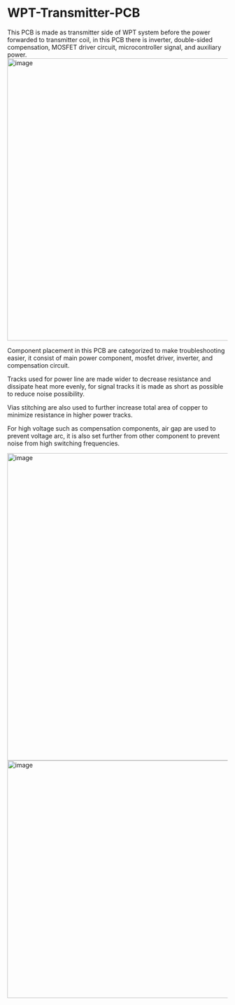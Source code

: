 # WPT-Transmitter-PCB
This PCB is made as transmitter side of WPT system before the power forwarded to transmitter coil, in this PCB there is inverter, double-sided compensation, MOSFET driver circuit, microcontroller signal, and auxiliary power.
<img width="759" height="645" alt="image" src="https://github.com/user-attachments/assets/efd34be8-7eb6-4e0b-bc08-2d85de32df8a" />

Component placement in this PCB are categorized to make troubleshooting easier, it consist of main power component, mosfet driver, inverter, and compensation circuit.

Tracks used for power line are made wider to decrease resistance and dissipate heat more evenly, for signal tracks it is made as short as possible to reduce noise possibility.

Vias stitching are also used to further increase total area of copper to minimize resistance in higher power tracks.

For high voltage such as compensation components, air gap are used to prevent voltage arc, it is also set further from other component to prevent noise from high switching frequencies.

<img width="774" height="702" alt="image" src="https://github.com/user-attachments/assets/2865c432-1842-4644-b19f-0c3728490b2b" />
<img width="970" height="543" alt="image" src="https://github.com/user-attachments/assets/a7561b9f-a726-4c74-8b8f-eb38bbabbfa9" />


